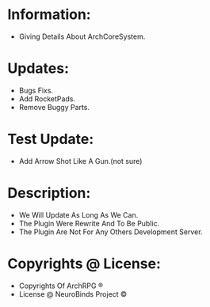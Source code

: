 # Information:

- Giving Details About ArchCoreSystem.

# Updates:

- Bugs Fixs.
- Add RocketPads.
- Remove Buggy Parts.

# Test Update:

- Add Arrow Shot Like A Gun.(not sure)

# Description:

- We Will Update As Long As We Can.
- The Plugin Were Rewrite And To Be Public.
- The Plugin Are Not For Any Others Development Server.

# Copyrights @ License:

- Copyrights Of ArchRPG ®
- License @ NeuroBinds Project ©
